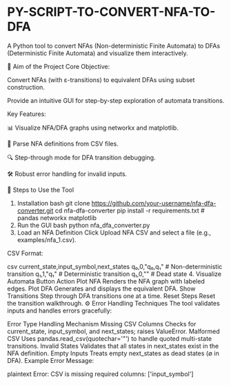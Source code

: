 # PY-SCRIPT-TO-CONVERT-NFA-TO-DFA
A Python tool to convert NFAs (Non-deterministic Finite Automata) to DFAs (Deterministic Finite Automata) and visualize them interactively.

📌 Aim of the Project
Core Objective:

Convert NFAs (with ε-transitions) to equivalent DFAs using subset construction.

Provide an intuitive GUI for step-by-step exploration of automata transitions.

Key Features:

📊 Visualize NFA/DFA graphs using networkx and matplotlib.

📂 Parse NFA definitions from CSV files.

🔍 Step-through mode for DFA transition debugging.

🛠️ Robust error handling for invalid inputs.

🚀 Steps to Use the Tool
1. Installation
bash
git clone https://github.com/your-username/nfa-dfa-converter.git
cd nfa-dfa-converter
pip install -r requirements.txt  # pandas networkx matplotlib
2. Run the GUI
bash
python nfa_dfa_converter.py
3. Load an NFA Definition
Click Upload NFA CSV and select a file (e.g., examples/nfa_1.csv).

CSV Format:

csv
current_state,input_symbol,next_states
q₀,0,"q₀,q₁"  # Non-deterministic transition
q₁,1,"q₁"     # Deterministic transition
q₁,0,""       # Dead state
4. Visualize Automata
Button	Action
Plot NFA	Renders the NFA graph with labeled edges.
Plot DFA	Generates and displays the equivalent DFA.
Show Transitions	Step through DFA transitions one at a time.
Reset Steps	Reset the transition walkthrough.
⚙️ Error Handling Techniques
The tool validates inputs and handles errors gracefully:

Error Type	Handling Mechanism
Missing CSV Columns	Checks for current_state, input_symbol, and next_states; raises ValueError.
Malformed CSV	Uses pandas.read_csv(quotechar='"') to handle quoted multi-state transitions.
Invalid States	Validates that all states in next_states exist in the NFA definition.
Empty Inputs	Treats empty next_states as dead states (∅ in DFA).
Example Error Message:

plaintext
Error: CSV is missing required columns: ['input_symbol']
